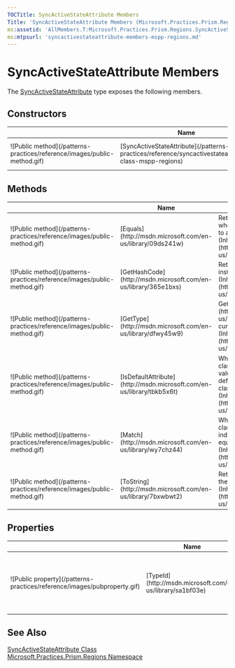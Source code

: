 ```yaml
---
TOCTitle: SyncActiveStateAttribute Members
Title: 'SyncActiveStateAttribute Members (Microsoft.Practices.Prism.Regions)'
ms:assetid: 'AllMembers.T:Microsoft.Practices.Prism.Regions.SyncActiveStateAttribute'
ms:mtpsurl: 'syncactivestateattribute-members-mspp-regions.md'
---
```



# SyncActiveStateAttribute Members

The [SyncActiveStateAttribute](/patterns-practices/reference/syncactivestateattribute-class-mspp-regions) type exposes the following members.

## Constructors


<table>

<thead>
<tr class="header">
<th> </th>
<th>Name</th>
<th>Description</th>
</tr>
</thead>
<tbody>
<tr class="odd">
<td>![Public method](/patterns-practices/reference/images/public-method.gif)</td>
<td>[SyncActiveStateAttribute](/patterns-practices/reference/syncactivestateattribute-class-mspp-regions)</td>
<td><div class="summary">
Initializes a new instance of the [SyncActiveStateAttribute](/patterns-practices/reference/syncactivestateattribute-class-mspp-regions) class
</div></td>
</tr>
</tbody>
</table>

## Methods


<table>

<thead>
<tr class="header">
<th> </th>
<th>Name</th>
<th>Description</th>
</tr>
</thead>
<tbody>
<tr class="odd">
<td>![Public method](/patterns-practices/reference/images/public-method.gif)</td>
<td>[Equals](http://msdn.microsoft.com/en-us/library/09ds241w)</td>
<td><div class="summary">
Returns a value that indicates whether this instance is equal to a specified object.
</div>
(Inherited from [Attribute](http://msdn.microsoft.com/en-us/library/e8kc3626).)</td>
</tr>
<tr class="even">
<td>![Public method](/patterns-practices/reference/images/public-method.gif)</td>
<td>[GetHashCode](http://msdn.microsoft.com/en-us/library/365e1bxs)</td>
<td><div class="summary">
Returns the hash code for this instance.
</div>
(Inherited from [Attribute](http://msdn.microsoft.com/en-us/library/e8kc3626).)</td>
</tr>
<tr class="odd">
<td>![Public method](/patterns-practices/reference/images/public-method.gif)</td>
<td>[GetType](http://msdn.microsoft.com/en-us/library/dfwy45w9)</td>
<td><div class="summary">
Gets the [Type](http://msdn.microsoft.com/en-us/library/42892f65) of the current instance.
</div>
(Inherited from [Object](http://msdn.microsoft.com/en-us/library/e5kfa45b).)</td>
</tr>
<tr class="even">
<td>![Public method](/patterns-practices/reference/images/public-method.gif)</td>
<td>[IsDefaultAttribute](http://msdn.microsoft.com/en-us/library/tbkb5x6t)</td>
<td><div class="summary">
When overridden in a derived class, indicates whether the value of this instance is the default value for the derived class.
</div>
(Inherited from [Attribute](http://msdn.microsoft.com/en-us/library/e8kc3626).)</td>
</tr>
<tr class="odd">
<td>![Public method](/patterns-practices/reference/images/public-method.gif)</td>
<td>[Match](http://msdn.microsoft.com/en-us/library/wy7chz44)</td>
<td><div class="summary">
When overridden in a derived class, returns a value that indicates whether this instance equals a specified object.
</div>
(Inherited from [Attribute](http://msdn.microsoft.com/en-us/library/e8kc3626).)</td>
</tr>
<tr class="even">
<td>![Public method](/patterns-practices/reference/images/public-method.gif)</td>
<td>[ToString](http://msdn.microsoft.com/en-us/library/7bxwbwt2)</td>
<td><div class="summary">
Returns a string that represents the current object.
</div>
(Inherited from [Object](http://msdn.microsoft.com/en-us/library/e5kfa45b).)</td>
</tr>
</tbody>
</table>

## Properties


<table>

<thead>
<tr class="header">
<th> </th>
<th>Name</th>
<th>Description</th>
</tr>
</thead>
<tbody>
<tr class="odd">
<td>![Public property](/patterns-practices/reference/images/pubproperty.gif)</td>
<td>[TypeId](http://msdn.microsoft.com/en-us/library/sa1bf03e)</td>
<td><div class="summary">
When implemented in a derived class, gets a unique identifier for this [Attribute](http://msdn.microsoft.com/en-us/library/e8kc3626).
</div>
(Inherited from [Attribute](http://msdn.microsoft.com/en-us/library/e8kc3626).)</td>
</tr>
</tbody>
</table>

## See Also

[SyncActiveStateAttribute Class](/patterns-practices/reference/syncactivestateattribute-class-mspp-regions)  
[Microsoft.Practices.Prism.Regions Namespace](/patterns-practices/reference/mspp-regions-namespace)